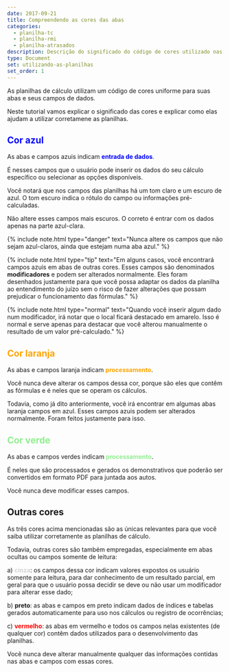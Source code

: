 ```yaml
---
date: 2017-09-21
title: Compreendendo as cores das abas 
categories:
  - planilha-tc
  - planilha-rmi
  - planilha-atrasados
description: Descrição do significado do código de cores utilizado nas abas e nos campos das planilhas.
type: Document
set: utilizando-as-planilhas
set_order: 1
---
```


As planilhas de cálculo utilizam um código de cores uniforme para suas abas e seus campos de dados.

Neste tutorial vamos explicar o significado das cores e explicar como elas ajudam a utilizar corretamene as planilhas.

## <span style="color: blue">Cor azul</span>

As abas e campos azuis indicam <span style="color: blue">**entrada de dados**</span>.

É nesses campos que o usuário pode inserir os dados do seu cálculo específico ou selecionar as opções disponíveis.

Você notará que nos campos das planilhas há um tom claro e um escuro de azul. O tom escuro indica o rótulo do campo ou informações pré-calculadas. 

Não altere esses campos mais escuros. O correto é entrar com os dados apenas na parte azul-clara.

{% include note.html type="danger" text="Nunca altere os campos que não sejam azul-claros, ainda que estejam numa aba azul." %}

{% include note.html type="tip" text="Em alguns casos, você encontrará campos azuis em abas de outras cores. Esses campos são denominados <b>modificadores</b> e podem ser alterados normalmente. Eles foram desenhados justamente para que você possa adaptar os dados da planilha ao entendimento do juízo sem o risco de fazer alterações que possam prejudicar o funcionamento das fórmulas." %}

{% include note.html type="normal" text="Quando você inserir algum dado num modificador, irá notar que o local ficará destacado em amarelo. Isso é normal e serve apenas para destacar que você alterou manualmente o resultado de um valor pré-calculado." %}

## <span style="color: orange">Cor laranja</span>

As abas e campos laranja indicam <span style="color: orange">**processamento**</span>.

Você nunca deve alterar os campos dessa cor, porque são eles que contêm as fórmulas e é neles que se operam os cálculos.

Todavia, como já dito anteriormente, você irá encontrar em algumas abas laranja campos em azul. Esses campos azuis podem ser alterados normalmente. Foram feitos justamente para isso.

## <span style="color: lightgreen">Cor verde</span>

As abas e campos verdes indicam <span style="color: lightgreen">**processamento**</span>.

É neles que são processados e gerados os demonstrativos que poderão ser convertidos em formato PDF para juntada aos autos.

Você nunca deve modificar esses campos.

## Outras cores

As três cores acima mencionadas são as únicas relevantes para que você saiba utilizar corretamente as planilhas de cálculo.

Todavia, outras cores são também empregadas, especialmente em abas ocultas ou campos somente de leitura:

a) <span style="color: lightgrey">**cinza**</span>: os campos dessa cor indicam valores expostos os usuário somente para leitura, para dar conhecimento de um resultado parcial, em geral para que o usuário possa decidir se deve ou não usar um modificador para alterar esse dado;

b) **preto**: as abas e campos em preto indicam dados de índices e tabelas gerados automaticamente para uso nos cálculos ou registro de ocorrências;

c) <span style="color: red">**vermelho**</span>: as abas em vermelho e todos os campos nelas existentes (de qualquer cor) contêm dados utilizados para o desenvolvimento das planilhas.

Você nunca deve alterar manualmente qualquer das informações contidas nas abas e campos com essas cores.